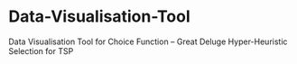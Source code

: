 # Data-Visualisation-Tool
 Data Visualisation Tool for Choice Function – Great Deluge Hyper-Heuristic Selection for TSP
